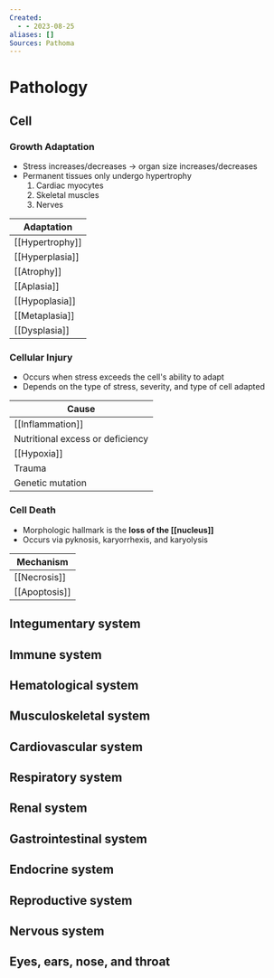 ```yaml
---
Created:
  - - 2023-08-25
aliases: []
Sources: Pathoma
---
```

# Pathology
## Cell
### Growth Adaptation
- Stress increases/decreases → organ size increases/decreases
- Permanent tissues only undergo hypertrophy
  1. Cardiac myocytes
  2. Skeletal muscles
  3. Nerves

| Adaptation      |
| --------------- |
| [[Hypertrophy]] |
| [[Hyperplasia]] |
| [[Atrophy]]     |
| [[Aplasia]]     |
| [[Hypoplasia]]  |
| [[Metaplasia]]  |
| [[Dysplasia]]   |

### Cellular Injury
- Occurs when stress exceeds the cell's ability to adapt
- Depends on the type of stress, severity, and type of cell adapted

| Cause                            |
| -------------------------------- |
| [[Inflammation]]                 |
| Nutritional excess or deficiency |
| [[Hypoxia]]                      |
| Trauma                           |
| Genetic mutation                 |

### Cell Death
- Morphologic hallmark is the **loss of the [[nucleus]]**
- Occurs via pyknosis, karyorrhexis, and karyolysis

| Mechanism     |
| ------------- |
| [[Necrosis]]  |
| [[Apoptosis]] |

## Integumentary system
## Immune system
## Hematological system
## Musculoskeletal system
## Cardiovascular system
## Respiratory system
## Renal system
## Gastrointestinal system
## Endocrine system
## Reproductive system
## Nervous system
## Eyes, ears, nose, and throat